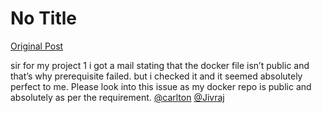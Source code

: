 # No Title

[Original Post](https://discourse.onlinedegree.iitm.ac.in/t/171141/455)

<p>sir for my project 1 i got a mail stating that the docker file isn’t public and that’s why prerequisite failed. but i checked it and it seemed absolutely perfect to me. Please look into this issue as my docker repo is public and absolutely as per the requirement.  <a class="mention" href="/u/carlton">@carlton</a> <a class="mention" href="/u/jivraj">@Jivraj</a></p>
